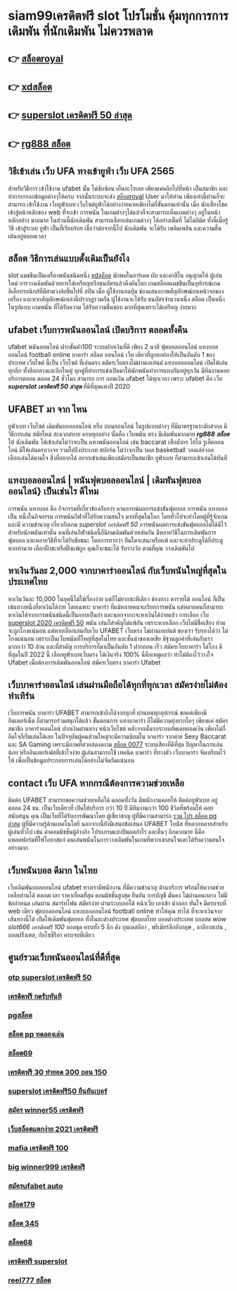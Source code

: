 # siam99เครดิตฟรี  slot   โปรโมชั่น   คุ้มทุกการการเดิมพัน ที่นักเดิมพัน ไม่ควรพลาด

## 👉 [สล็อตroyal](https://member.mabet.net/?action=login)
## 👉 [xdสล็อต](https://mabet.net/20-free-100/)
## 👉 [superslot เครดิตฟรี 50 ล่าสุด](https://member.mabet.net/?action=login)
## 👉 [rg888 สล็อต](https://mabet.net/credit-free-new/)

## วิธีเข้าเล่น เว็บ UFA  ทางเข้ายูฟ่า เว็บ UFA 2565

สำหรับวิธีการ เข้าใช้งาน   ufabet  นั้น ไม่ซับซ้อน เย็นอะไรเลย เพียงแค่คลิกไปที่หน้า เป็นสมาชิก และทำการกรอกข้อมูลต่างๆให้ครบ จากนั้นระบบจะส่ง [สล็อตroyal](https://mabet.net/20-free-100/) User  มาให้ท่าน เพียงเท่านี้ท่านก็จะสามารถ เข้าใช้งาน   เว็บยูฟ่าเบท เว็บไซต์ยูฟ่าได้อย่างง่ายดายเพียงไม่กี่ขั้นตอนเท่านั้น เมื่อ นักเสี่ยงโชคเข้าสู่หน้าหลักของ web ที่จะเข้า การพนัน ในเกมต่างๆได้แล้วก็จะสามารถเห็นเกมต่างๆ อยู่ในหน้าหลักอย่าง มากมาย  ในส่วนนี้นักเดิมพัน สามารถเลือกเล่นเกมต่างๆ ได้อย่างเต็มที่  ไม่ไม่ลิมิต ทั้งนี้เมื่อรู้วิธี เข้าสู่ระบบ  ยูฟ่า เป็นที่เรียบร้อย เชื่อว่าต่อจากนี้ไป นักเดิมพัน จะได้รับ  เพลิดเพลิน และความตื่นเต้นอยู่ตลอดเวลา


## สล็อต  วิธีการเล่นแบบดั้งเดิมเป็นยังไง

 slot แมชชีนเป็นเครื่องพนันชนิดหนึ่ง [xdสล็อต](https://member.mabet.net/?action=login) มักพบในอาร์เคด ผับ และคาสิโน อนุญาตให้ ผู้เล่นใหม่   การวางเดิมพันด้วยการใส่เหรียญหรือธนบัตรแล้วดึงคันโยก  เกมสล็อตแมชชีนเป็นอุปกรณ์เกมอิเล็กทรอนิกส์ที่มีสามวงล้อขึ้นไปที่ สปิน เมื่อ ผู้ใช้งานกดปุ่ม ช่องแสดงภาพสัญลักษณ์บนหน้าจอของเครื่อง และหากสัญลักษณ์เหล่านี้ปรากฏรวมกัน  ผู้ใช้งานจะได้รับ ธนบัตรจำนวนหนึ่ง สล็อต เป็นหนึ่งในรูปแบบ เกมพนัน ที่ได้รับความ ได้รับความชื่นชอบ มากที่สุดเพราะได้เหรียญ ง่ายมาก


##  ufabet  เว็บการพนันออนไลน์ เปิดบริการ ตลอดทั้งคืน

 ufabet   พนันออนไลน์ ฝากขั้นต่ํา100   ระบบฝากเงินที่ดี  เพียง 2 นาที ฟุตบอลออนไลน์ แทงบอลออนไลน์ football online บาคาร่า สล็อต ออนไลน์  เว็บ เดียวที่ถูกยกย่องให้เป็นอันดับ 1 ของประเทศ  เว็บไซต์ นี้เป็น เว็บไซต์ ที่เล่นตรง สมัครเว็บตรงไม่ผ่านเอเย่นต์     แทงบอลออนไลน์ เปิดให้เล่นทุกลีก ทั้งลีกกลางและลีกใหญ่ ทุกคู่ที่ทำการแข่งเปิดมาให้นักพนันทำการแทงกันอยู่ทุกวัน มีทีมงานคอยบริการตลอด ตลอด 24 ชั่วโมง   สามารถ  การ ถอนเงิน ufabet ได้ทุกเวลา เพราะ  ufabet  คือ เว็บ ***superslot เครดิตฟรี 50 ล่าสุด*** ที่ดีที่สุดแห่งปี 2020 


## UFABET มา จาก ไหน

ยูฟ่าเบท   เว็บไซต์  เดิมพันบอลออนไลน์  หรือ  บ่อนออนไลน์ ในรูปแบบต่างๆ   ที่มีมาตรฐานระดับสากล  มีวิธีการเล่น  สมัยใหม่   สะดวกสบาย    ครบทุกอย่าง    นั้นคือ  เว็บพนัน ตรง   มีเดิมพันมากมาย ***rg888 สล็อต***   ให้ นักเดิมพัน  ได้เข้าเล่นไม่ว่าจะเป็น  แทงพนันออนไลน์ เช่น  baccarat เสือมังกร  ไฮโล รูเล็ตออนไลน์    มีให้เล่นครบวงจร   รวมไปถึงประเภท สปอร์ต   ไม่ว่าจะเป็น  บอล    basketball วอลเล่ย์วอล  
 เลือกเล่นได้ตามใจ    สิ่งที่อยากได้ อยากเข้าเล่นเพียงสมัครเป็นสมาชิก   ยูฟ่าเบท  ก็สามารถเข้าเล่นได้ทันที


## แทงบอลออนไลน์ | พนันฟุตบอลออนไลน์ | เดิมพันฟุตบอลออนไลน์} เป็นเช่นไร ดีไหม 

 การพนัน แทงบอล  คือ กิจกรรมที่เกี่ยวข้องกับการ  คาดการณ์ผลการแข่งขันฟุตบอล  การพนัน แทงบอล เป็น หนึ่งในกิจกรรม การพนันกีฬาที่ได้รับความสนใจ มากที่สุดในโลก โดยทั่วไปจะทำโดยผู้ที่รู้จักเกมและมี ความชำนาญ เกี่ยวกับเกม *superslot เครดิตฟรี 50*  การพนันผลการแข่งขันฟุตบอลไม่ได้มีไว้สำหรับนักพนันเท่านั้น คนที่เล่นกีฬาชนิดนี้ก็นิยมเดิมพันด้วยเช่นกัน มีหลายวิธีในการเดิมพันการฟุตบอล และหลายวิธีที่จะได้รับชัยชนะ โดยการทายว่า ทีมใดจะชนะหรือแพ้ และจะทำประตูได้กี่ประตู หากทำนาย เลือกฝั่งชะหรือฝั่งแพ้ถูก คุณก็จะชนะได้ รับรางวัล ตามที่คุณ วางเดิมพันไป

## หาเงินวันละ 2,000  จากบาคาร่าออนไลน์  กับเว็บพนันใหญ่ที่สุดในประเทศไทย

หาเงินวันละ 10,000  ในยุคนี้ไม่ใช่เรื่องง่าย แต่ก็ไม่ยากซะทีเดียว ช่องทาง หารายได้  ออนไลน์ ก็เป็นเช่นทางหนึ่งที่หาเงินได้ง่าย โดยเฉพาะ บาคาร่า ที่แม้หลายคนจะเรียกการพนัน แต่หลายคนก็สามารถหาเงินได้จากการพนันชนิดนี้เป็นกอบเป็นกำ และนอกจากกจะหาเงินได้ง่ายแล้ว การเลือก เว็บ [superslot 2020 เครดิตฟรี 50](https://mabet.net/register/) พนัน  เล่นก็สำคัญไม่แพ้กัน เพราะหากเลือก  เว็บไม่มีชื่อเสียง  ท่านจะถูกโกงแน่นอน แต่หากเลือกเล่นกับเว็บ UFABET เว็บตรง ไม่ผ่านเอเย่นต์ ของเรา รับรองได้ว่า ไม่โกงแน่นอน เพราะเป็นเว็บพนันที่ใหญ่ที่สุดในไทย และชั้นนำของเอเชีย มีฐานลูกค้าที่เล่นกับเรามากกว่า 10 ล้าน และที่สำคัญ การบริการก็มาเป็นอันดับ 1 ฝากถอน เร็ว สมัครเว็บบาคาร่า ไม่โกง ดีที่สุดในปี 2022 นี้ เลือกยูฟ่าเบทเว็บตรง ได้เงินจริง 100% นี่คือเหตูผลว่า ทำไม่ต้องไว้วางใจ Ufabet เมื่อต้องการเดิมพันออนไลน์   สมัครเว็บตรง บาคาร่า Ufabet  


## เว็บบาคาร่าออนไลน์  เล่นผ่านมือถือได้ทุกที่ทุกเวลา สมัครง่ายไม่ต้องทำเทิร์น

เว็บการพนัน บาคาร่า UFABET สามารถเข้าถึงได้จากทุกที่ ผ่านบนทุกอุปกรณ์ ขอแค่เพียงมีอินเตอร์เน็ต ก็สามารถร่วมสนุกได้แล้ว ขั้นตอนการ  แทงบาคาร่า ก็ไม่มีความยุ่งยากใดๆ เพียงแค่ สมัครสมาชิก บาคาร่าออนไลน์ ฝากเงินผ่านทาง หน้าเว็บไซต์ หลังจากนั้นรอระบบอัพเดทยอดเงิน เพียงไม่กี่อึดใจก็เริ่มเล่นได้เลย ในปัจจุบันผู้คนส่วนใหญ่จะมีความนิยมใน บาคาร่า จากค่าย Sexy Baccarat และ SA Gaming เพราะมีภาพที่สวยสดงดงาม [สล็อต 0077](https://bio.link/tisawago) ระบบเสียงที่ดีที่สุด ปัญหาในการเล่นน้อย หรืออินเตอร์เฟสที่เข้าใจง่าย ผู้เล่นสามารถใช้  เทคนิค  บาคาร่า ที่ทางตัว เว็บบาคาร่า จัดเตรียมไว้ให้ เพื่อเป็นข้อมูลประกอบการเล่นได้อย่างไม่จัดกัดแน่นอน 


##  contact   เว็บ UFA หากกรณีต้องการความช่วยเหลือ

ติดต่อ   UFABET สามารถขอความช่วยเหลือได้  ตลอดทั้งวัน มีพนักงานคอยให้  ติดต่อยูฟ่าเบท อยู่ตลอด 24 ชม. เป็นเว็บเดียวที่  เปิดให้บริการ กว่า 10 ปี มีทีมงานกว่า 100 ชีวิตที่พร้อมให้ คอยสนับสนุน คุณ เป็นเว็บที่ได้รับการพัฒนาโดย ผู้เชี่ยวชาญ ผู้ที่มีความสามารถ [รวม โปร สล็อต pg ล่าสุด](https://mabet.net/register/) ผู้ที่มีความรู้ด้านเทคโนโลยี นอกจากนี้ยังมีเสนอข้อเสนอ UFABET โบนัส  ที่หลากหลายสำหรับผู้เล่นทั่วไป เช่น ค่าคอมมิชชั่นผู้อ้างอิง โปรแกรมแบ่งปันผลกำไร และอื่นๆ อีกมากมาย นี่คือแพลตฟอร์มที่ให้โอกาสแก่ คนเล่นพนันในการวางเดิมพันในเกมที่พวกเขาสนใจและได้รับความสนใจอย่างมาก


## เว็บพนันบอล   ดีมาก ในไทย 

 เว็บเดิมพันบอลออนไลน์  ufabet  ทางเรามีพนักงาน  ที่มีความชำนาญ ด้านบริการ พร้อมให้ความช่วยเหลือท่านได้ ตลอดเวลา   ราคาเยี่ยมที่สุด  คอมมิชชั่นสูงสุด   ยืนยัน   การบัญชี  มั่นคง  ไม่ผ่านคนกลาง   ไม่มีข้อกำหนด   เล่นผ่าน สมาร์ทโฟน  สมัครง่าย  ผ่านระบบออโต้ หน้าเว็บ   เอาเข้า  นำออก ทันใจ มีครบจบที่ web  เดียว ฟุตบอลออนไลน์ แทงบอลออนไลน์ football online ทำให้คุณ ทำได้ ที่จะหาเงินจากเส้นทางนี้ได้ เปิดให้เดิมพันฟุตบอล  ทั้งในละต่างประเทศ  ฟุตบอลไทย  บอลต่างประเทศ บอลสด *wow slot666 เครดิตฟรี 100*  บอลชุด  ครบทั้ง 5 ลีก ดัง บุนเดสลีกา , พรีเมียร์ลีกอังกฤษ , ลาลีกาสเปน ,  บอลฝรั่งเศส, กัลโซซีรีอา  ครบจบที่เดียว

## ศูนย์รวมเว็บพนันออนไลน์ที่ดีที่สุด

### [otp superslot เครดิตฟรี 50](https://atom.io/themes/สล็อตเว็บแม่%20MABET.net%20เว็บ%20สล็อต%20ไม่ผ่าน%20เอ%20เย่%20น%202021%20008%20สล็อต%20สล็อตแตกหนัก%2020รับ100)
### [เครดิตฟรี กดรับทันที](https://atom.io/themes/สล็อตเว็บแม่%20MABET.net%2038tha%20สล็อต%20008%20สล็อต%20สล็อตแตกหนัก%2020รับ100)
### [pgสล็อต](https://atom.io/themes/สล็อตเว็บแม่%20MABET.net%20สล็อต%20เครดิตฟรี%20ไม่ต้องฝากก่อน%20ไม่ต้องแชร์%20ยืนยันเบอร์โทรศัพท์%20วันนี้%20008%20สล็อต%20สล็อตแตกหนัก%2020รับ100)
### [สล็อต pp ทดลองเล่น](https://atom.io/themes/สล็อตเว็บแม่%20MABET.net%20สล็อต%20pg%20ฟรี%202021%20ทดลองเล่น%20008%20สล็อต%20สล็อตแตกหนัก%2020รับ100)
### [สล็อต69](https://atom.io/themes/สล็อตเว็บแม่%20MABET.net%20เครดิตฟรี%2050%20008%20สล็อต%20สล็อตแตกหนัก%2020รับ100)
### [เครดิตฟรี 30 ทำยอด 300 ถอน 150](https://atom.io/themes/สล็อตเว็บแม่%20MABET.net%20ช่วง%20เวลา%20เล่น%20สล็อต%20pg%20008%20สล็อต%20สล็อตแตกหนัก%2020รับ100)
### [superslot เครดิตฟรี50 ยืนยันเบอร์](https://atom.io/themes/สล็อตเว็บแม่%20MABET.net%20สล็อต818king%20008%20สล็อต%20สล็อตแตกหนัก%2020รับ100)
### [สมัคร winner55 เครดิตฟรี](https://atom.io/themes/สล็อตเว็บแม่%20MABET.net%20wow%20slot%20เครดิตฟรี%20ไม่ต้องแชร์%20008%20สล็อต%20สล็อตแตกหนัก%2020รับ100)
### [เว็บสล็อตแตกง่าย 2021 เครดิตฟรี](https://atom.io/themes/สล็อตเว็บแม่%20MABET.net%20สล็อต%20681%20008%20สล็อต%20สล็อตแตกหนัก%2020รับ100)
### [mafia เครดิตฟรี 100](https://atom.io/themes/สล็อตเว็บแม่%20MABET.net%20สล็อตxoค่ายใหญ่%20008%20สล็อต%20สล็อตแตกหนัก%2020รับ100)
### [big winner999 เครดิตฟรี](https://atom.io/themes/สล็อตเว็บแม่%20MABET.net%20444%20superslot%20เครดิตฟรี50%20008%20สล็อต%20สล็อตแตกหนัก%2020รับ100)
### [สมัครufabet auto](https://atom.io/themes/สล็อตเว็บแม่%20MABET.net%20เครดิตฟรี%20สล็อต%20008%20สล็อต%20สล็อตแตกหนัก%2020รับ100)
### [สล็อต179](https://atom.io/themes/สล็อตเว็บแม่%20MABET.net%20pg%20betflik%20เครดิตฟรี%20100%20008%20สล็อต%20สล็อตแตกหนัก%2020รับ100)
### [สล็อต 345](https://atom.io/themes/สล็อตเว็บแม่%20MABET.net%20เครดิตฟรี%2050%20บาท%20กดรับเอง%20008%20สล็อต%20สล็อตแตกหนัก%2020รับ100)
### [สล็อต68](https://atom.io/themes/สล็อตเว็บแม่%20MABET.net%20สล็อต777คาสิโนออนไลน์%20008%20สล็อต%20สล็อตแตกหนัก%2020รับ100)
### [เครดิตฟรี superslot](https://atom.io/themes/สล็อตเว็บแม่%20MABET.net%20superslot%20888%20เครดิตฟรี%2050%20ยืนยันเบอร์%20008%20สล็อต%20สล็อตแตกหนัก%2020รับ100)
### [reel777 สล็อต](https://atom.io/themes/สล็อตเว็บแม่%20MABET.net%20เว็บ%20สล็อต%20แจก%20เครดิต%20ฟรี%20ล่าสุด%202021%20008%20สล็อต%20สล็อตแตกหนัก%2020รับ100)
